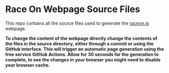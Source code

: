 # Race On Webpage Source Files

This repo contains all the source files used to generate the [raceon.io](https://raceon.io/) webpage.

**To change the content of the webpage directly change the contents of the files in the source directory, either through a commit or using the GitHub interface. This will trigger an automatic page generation using the free service GitHub Actions. Allow for 30 seconds for the generation to complete, to see the 
changes in your browser you might need to disable your browser cache.**

